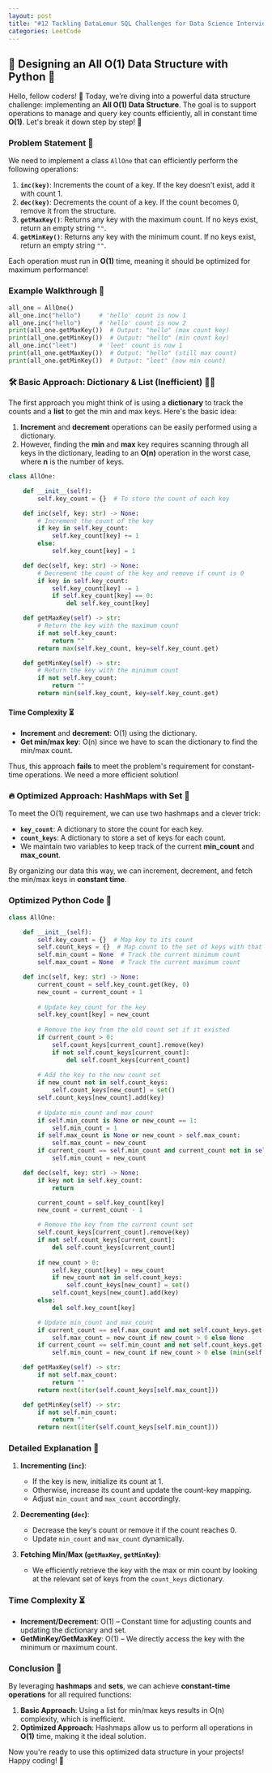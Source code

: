 ```yaml
---
layout: post
title: "#12 Tackling DataLemur SQL Challenges for Data Science Interviews 🧠💡"
categories: LeetCode
---
```


## 🚀 Designing an All O(1) Data Structure with Python 🐍

Hello, fellow coders! 👋 Today, we’re diving into a powerful data structure challenge: implementing an **All O(1) Data Structure**. The goal is to support operations to manage and query key counts efficiently, all in constant time **O(1)**. Let's break it down step by step! 🧠

### Problem Statement 📜

We need to implement a class `AllOne` that can efficiently perform the following operations:

1. **`inc(key)`**: Increments the count of a key. If the key doesn't exist, add it with count 1.
2. **`dec(key)`**: Decrements the count of a key. If the count becomes 0, remove it from the structure.
3. **`getMaxKey()`**: Returns any key with the maximum count. If no keys exist, return an empty string `""`.
4. **`getMinKey()`**: Returns any key with the minimum count. If no keys exist, return an empty string `""`.

Each operation must run in **O(1)** time, meaning it should be optimized for maximum performance!

### Example Walkthrough 📝

```python
all_one = AllOne()
all_one.inc("hello")     # 'hello' count is now 1
all_one.inc("hello")     # 'hello' count is now 2
print(all_one.getMaxKey())  # Output: "hello" (max count key)
print(all_one.getMinKey())  # Output: "hello" (min count key)
all_one.inc("leet")      # 'leet' count is now 1
print(all_one.getMaxKey())  # Output: "hello" (still max count)
print(all_one.getMinKey())  # Output: "leet" (now min count)
```

### 🛠 Basic Approach: Dictionary & List (Inefficient) 🧑‍💻

The first approach you might think of is using a **dictionary** to track the counts and a **list** to get the min and max keys. Here's the basic idea:

1. **Increment** and **decrement** operations can be easily performed using a dictionary.
2. However, finding the **min** and **max** key requires scanning through all keys in the dictionary, leading to an **O(n)** operation in the worst case, where **n** is the number of keys.

```python
class AllOne:

    def __init__(self):
        self.key_count = {}  # To store the count of each key

    def inc(self, key: str) -> None:
        # Increment the count of the key
        if key in self.key_count:
            self.key_count[key] += 1
        else:
            self.key_count[key] = 1

    def dec(self, key: str) -> None:
        # Decrement the count of the key and remove if count is 0
        if key in self.key_count:
            self.key_count[key] -= 1
            if self.key_count[key] == 0:
                del self.key_count[key]

    def getMaxKey(self) -> str:
        # Return the key with the maximum count
        if not self.key_count:
            return ""
        return max(self.key_count, key=self.key_count.get)

    def getMinKey(self) -> str:
        # Return the key with the minimum count
        if not self.key_count:
            return ""
        return min(self.key_count, key=self.key_count.get)

```

#### Time Complexity ⏳

- **Increment** and **decrement**: O(1) using the dictionary.
- **Get min/max key**: O(n) since we have to scan the dictionary to find the min/max count.

Thus, this approach **fails** to meet the problem's requirement for constant-time operations. We need a more efficient solution!

### 🔥 Optimized Approach: HashMaps with Set 🎯

To meet the O(1) requirement, we can use two hashmaps and a clever trick:

- **`key_count`**: A dictionary to store the count for each key.
- **`count_keys`**: A dictionary to store a set of keys for each count.
- We maintain two variables to keep track of the current **min_count** and **max_count**.

By organizing our data this way, we can increment, decrement, and fetch the min/max keys in **constant time**.

### Optimized Python Code 🐍

```python
class AllOne:

    def __init__(self):
        self.key_count = {}  # Map key to its count
        self.count_keys = {}  # Map count to the set of keys with that count
        self.min_count = None  # Track the current minimum count
        self.max_count = None  # Track the current maximum count

    def inc(self, key: str) -> None:
        current_count = self.key_count.get(key, 0)
        new_count = current_count + 1
        
        # Update key_count for the key
        self.key_count[key] = new_count
        
        # Remove the key from the old count set if it existed
        if current_count > 0:
            self.count_keys[current_count].remove(key)
            if not self.count_keys[current_count]:
                del self.count_keys[current_count]
        
        # Add the key to the new count set
        if new_count not in self.count_keys:
            self.count_keys[new_count] = set()
        self.count_keys[new_count].add(key)
        
        # Update min_count and max_count
        if self.min_count is None or new_count == 1:
            self.min_count = 1
        if self.max_count is None or new_count > self.max_count:
            self.max_count = new_count
        if current_count == self.min_count and current_count not in self.count_keys:
            self.min_count = new_count

    def dec(self, key: str) -> None:
        if key not in self.key_count:
            return

        current_count = self.key_count[key]
        new_count = current_count - 1

        # Remove the key from the current count set
        self.count_keys[current_count].remove(key)
        if not self.count_keys[current_count]:
            del self.count_keys[current_count]
        
        if new_count > 0:
            self.key_count[key] = new_count
            if new_count not in self.count_keys:
                self.count_keys[new_count] = set()
            self.count_keys[new_count].add(key)
        else:
            del self.key_count[key]

        # Update min_count and max_count
        if current_count == self.max_count and not self.count_keys.get(self.max_count):
            self.max_count = new_count if new_count > 0 else None
        if current_count == self.min_count and not self.count_keys.get(self.min_count):
            self.min_count = new_count if new_count > 0 else (min(self.count_keys.keys()) if self.count_keys else None)

    def getMaxKey(self) -> str:
        if not self.max_count:
            return ""
        return next(iter(self.count_keys[self.max_count]))

    def getMinKey(self) -> str:
        if not self.min_count:
            return ""
        return next(iter(self.count_keys[self.min_count]))
```

### Detailed Explanation 🧠

1. **Incrementing (`inc`)**:
   - If the key is new, initialize its count at 1.
   - Otherwise, increase its count and update the count-key mapping.
   - Adjust `min_count` and `max_count` accordingly.

2. **Decrementing (`dec`)**:
   - Decrease the key's count or remove it if the count reaches 0.
   - Update `min_count` and `max_count` dynamically.

3. **Fetching Min/Max (`getMaxKey`, `getMinKey`)**:
   - We efficiently retrieve the key with the max or min count by looking at the relevant set of keys from the `count_keys` dictionary.

### Time Complexity ⏳

- **Increment/Decrement**: O(1) – Constant time for adjusting counts and updating the dictionary and set.
- **GetMinKey/GetMaxKey**: O(1) – We directly access the key with the minimum or maximum count.

### Conclusion 🎯

By leveraging **hashmaps** and **sets**, we can achieve **constant-time operations** for all required functions:

1. **Basic Approach**: Using a list for min/max keys results in O(n) complexity, which is inefficient.
2. **Optimized Approach**: Hashmaps allow us to perform all operations in **O(1)** time, making it the ideal solution.

Now you're ready to use this optimized data structure in your projects! Happy coding! 🎉
